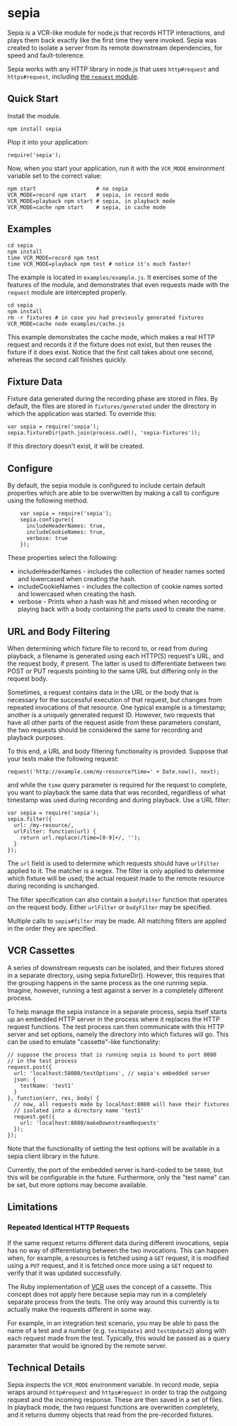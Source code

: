 # sepia

Sepia is a VCR-like module for node.js that records HTTP interactions, and
plays them back exactly like the first time they were invoked. Sepia was
created to isolate a server from its remote downstream dependencies, for speed
and fault-tolerence.

Sepia works with any HTTP library in node.js that uses `http#request` and
`https#request`, including [the `request`
module](https://github.com/mikeal/request).

## Quick Start

Install the module.

    npm install sepia

Plop it into your application:

    require('sepia');

Now, when you start your application, run it with the `VCR_MODE` environment
variable set to the correct value:

    npm start                   # no sepia
    VCR_MODE=record npm start   # sepia, in record mode
    VCR_MODE=playback npm start # sepia, in playback mode
    VCR_MODE=cache npm start    # sepia, in cache mode

## Examples

    cd sepia
    npm install
    time VCR_MODE=record npm test
    time VCR_MODE=playback npm test # notice it's much faster!

The example is located in `examples/example.js`. It exercises some of the
features of the module, and demonstrates that even requests made with the
`request` module are intercepted properly.

    cd sepia
    npm install
    rm -r fixtures # in case you had previously generated fixtures
    VCR_MODE=cache node examples/cache.js

This example demonstrates the cache mode, which makes a real HTTP request and
records it if the fixture does not exist, but then reuses the fixture if it
does exist. Notice that the first call takes about one second, whereas the
second call finishes quickly.

## Fixture Data

Fixture data generated during the recording phase are stored in files. By
default, the files are stored in `fixtures/generated` under the directory in
which the application was started. To override this:

    var sepia = require('sepia');
    sepia.fixtureDir(path.join(process.cwd(), 'sepia-fixtures'));

If this directory doesn't exist, it will be created.

## Configure

By default, the sepia module is configured to include certain default properties
which are able to be overwritten by making a call to configure using the following
method.

```
    var sepia = require('sepia');
    sepia.configure({
      includeHeaderNames: true,
      includeCookieNames: true,
      verbose: true
    });
```

These properties select the following:
 * includeHeaderNames - includes the collection of header names sorted and lowercased
    when creating the hash.
 * includeCookieNames - includes the collection of cookie names sorted and lowercased
    when creating the hash.
 * verbose - Prints when a hash was hit and missed when recording or playing back with
    a body containing the parts used to create the name.

## URL and Body Filtering

When determining which fixture file to record to, or read from during
playback, a filename is generated using each HTTP(S) request's URL, and the
request body, if present. The latter is used to differentiate between two POST
or PUT requests pointing to the same URL but differing only in the request
body.

Sometimes, a request contains data in the URL or the body that is necessary for
the successful execution of that request, but changes from repeated invocations
of that resource. One typical example is a timestamp; another is a uniquely
generated request ID. However, two requests that have all other parts of the
request aside from these parameters constant, the two requests should be
considered the same for recording and playback purposes.

To this end, a URL and body filtering functionality is provided. Suppose that
your tests make the following request:

    request('http://example.com/my-resource?time=' + Date.now(), next);

and while the `time` query parameter is required for the request to complete,
you want to playback the same data that was recorded, regardless of what
timestamp was used during recording and during playback. Use a URL filter:

    var sepia = require('sepia');
    sepia.filter({
      url: /my-resource/,
      urlFilter: function(url) {
        return url.replace(/time=[0-9]+/, '');
      }
    });

The `url` field is used to determine which requests should have `urlFilter`
applied to it. The matcher is a regex. The filter is only applied to determine
which fixture will be used; the actual request made to the remote resource
during recording is unchanged.

The filter specification can also contain a `bodyFilter` function that operates
on the request body. Either `urlFilter` or `bodyFilter` may be specified.

Multiple calls to `sepia#filter` may be made. All matching filters are applied
in the order they are specified.

## VCR Cassettes

A series of downstream requests can be isolated, and their fixtures stored in a
separate directory, using sepia.fixtureDir(). However, this requires that the
grouping happens in the same process as the one running sepia. Imagine,
however, running a test against a server in a completely different process.

To help manage the sepia instance in a separate process, sepia itself starts up
an embedded HTTP server in the process where it replaces the HTTP request
functions. The test process can then communicate with this HTTP server and set
options, namely the directory into which fixtures will go. This can be used to
emulate "cassette"-like functionality:

    // suppose the process that is running sepia is bound to port 8080
    // in the test process
    request.post({
      url: 'localhost:58080/testOptions', // sepia's embedded server
      json: {
        testName: 'test1'
      }
    }, function(err, res, body) {
      // now, all requests made by localhost:8080 will have their fixtures
      // isolated into a directory name 'test1'
      request.get({
        url: 'localhost:8080/makeDownstreamRequests'
      });
    });

Note that the functionality of setting the test options will be available in a
sepia client library in the future.

Currently, the port of the embedded server is hard-coded to be `58080`, but
this will be configurable in the future. Furthermore, only the "test name" can
be set, but more options may become available.

## Limitations

### Repeated Identical HTTP Requests

If the same request returns different data during different invocations, sepia
has no way of differentiating between the two invocations. This can happen
when, for example, a resources is fetched using a `GET` request, it is
modified using a `PUT` request, and it is fetched once more using a `GET`
request to verify that it was updated successfully.

The Ruby implementation of [VCR](https://github.com/vcr/vcr) uses the concept
of a cassette. This concept does not apply here because sepia may run in a
completely separate process from the tests. The only way around this currently
is to actually make the requests different in some way.

For example, in an integration test scenario, you may be able to pass the name
of a test and a number (e.g. `testUpdate1` and `testUpdate2`) along with each
request made from the test. Typically, this would be passed as a query
parameter that would be ignored by the remote server.

## Technical Details

Sepia inspects the `VCR_MODE` environment variable. In record mode, sepia wraps
around `http#request` and `https#request` in order to trap the outgoing request
and the incoming response. These are then saved in a set of files. In playback
mode, the two request functions are overwritten completely, and it returns
dummy objects that read from the pre-recorded fixtures.
